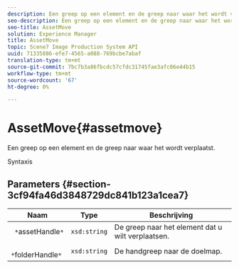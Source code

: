 ```yaml
---
description: Een greep op een element en de greep naar waar het wordt verplaatst.
seo-description: Een greep op een element en de greep naar waar het wordt verplaatst.
seo-title: AssetMove
solution: Experience Manager
title: AssetMove
topic: Scene7 Image Production System API
uuid: 71335886-efe7-4565-a088-769bcbe7abaf
translation-type: tm+mt
source-git-commit: 7bc7b3a86fbcdc57cfdc31745fae3afc06e44b15
workflow-type: tm+mt
source-wordcount: '67'
ht-degree: 0%

---
```



# AssetMove{#assetmove}

Een greep op een element en de greep naar waar het wordt verplaatst.

Syntaxis

## Parameters {#section-3cf94fa46d3848729dc841b123a1cea7}

| Naam | Type | Beschrijving |
|---|---|---|
| ` *`assetHandle`*` | `xsd:string` | De greep naar het element dat u wilt verplaatsen. |
| ` *`folderHandle`*` | `xsd:string` | De handgreep naar de doelmap. |

